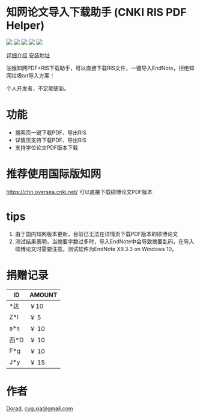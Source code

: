 # 知网论文导入下载助手 (CNKI RIS PDF Helper)
[![](https://img.shields.io/badge/dynamic/json?color=green&label=version&query=version&url=https%3A%2F%2Fgreasyfork.org%2Fscripts%2F425133.json&logo=tampermonkey)](https://greasyfork.org/en/scripts/425133) [![](https://img.shields.io/badge/dynamic/json?color=red&label=total%20installs&query=total_installs&url=https%3A%2F%2Fgreasyfork.org%2Fscripts%2F425133.json&style=flat&logo=tampermonkey)](https://greasyfork.org/en/scripts/425133) [![](https://img.shields.io/badge/dynamic/json?color=green&label=daily%20installs&query=daily_installs&url=https%3A%2F%2Fgreasyfork.org%2Fscripts%2F425133.json&logo=tampermonkey)](https://greasyfork.org/en/scripts/425133) [![](https://img.shields.io/badge/dynamic/json?labelColor=dark&color=red&label=RIS&query=data.count&url=https%3A%2F%2Fapi.cuger.cn%2Fcount%2FCNKI-PDF-RIS-Helper&logo=adobeacrobatreader&link=https%3A%2F%2Fgreasyfork.org%2Fscripts%2F425133)](https://greasyfork.org/en/scripts/425133) [![](https://img.shields.io/badge/blog-%40Dorad-blue)](https://blog.cuger.cn)

[详细介绍](https://blog.cuger.cn/p/5187/)  [安装地址](https://greasyfork.org/en/scripts/425133)

油猴知网PDF+RIS下载助手，可以直接下载RIS文件，一键导入EndNote，拒绝知网垃圾*txt*导入方案！

个人开发者，不定期更新。

# 功能
- 搜索页一键下载PDF、导出RIS
- 详情页支持下载PDF、导出RIS
- 支持学位论文PDF版本下载

# 推荐使用国际版知网
https://chn.oversea.cnki.net/
可以直接下载硕博论文PDF版本

# tips
1. 由于国内知网版本更新，目前已无法在详情页下载PDF版本的硕博论文
2. 测试结果表明，当摘要字数过多时，导入EndNote中会导致摘要乱码，在导入硕博论文时需要注意。测试软件为EndNote X9.3.3 on Windows 10。

# 捐赠记录
| ID   | AMOUNT |
| ---- | ------ |
| *达  | ￥10   |
| Z*l | ￥ 5   |
| a*s | ￥ 10   |
| 西*D | ￥ 10   |
| F*g | ￥ 10 |
| J*y | ￥ 15 |

# 作者
[Dorad](https://blog.cuger.cn), cug.xia@gmail.com
